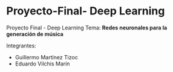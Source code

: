 # Proyecto-Final- Deep Learning
Proyecto Final - Deep Learning
Tema:
  **Redes neuronales para la generación de música**

Integrantes:
 * Guillermo Martínez Tizoc
 * Eduardo Vilchis Marín
